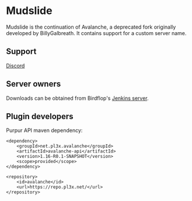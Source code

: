 Mudslide
=========

Mudslide is the continuation of Avalanche, a deprecated fork originally developed by BillyGalbreath. It contains support for a custom server name.

## Support
[Discord](https://discord.gg/zsz3PzT)

## Server owners

Downloads can be obtained from Birdflop's [Jenkins server](https://ci.birdflop.com/job/mudslide/).

## Plugin developers

Purpur API maven dependency:
```
<dependency>
    <groupId>net.pl3x.avalanche</groupId>
    <artifactId>avalanche-api</artifactId>
    <version>1.16-R0.1-SNAPSHOT</version>
    <scope>provided</scope>
</dependency>
```
```
<repository>
    <id>avalanche</id>
    <url>https://repo.pl3x.net/</url>
</repository>
```
